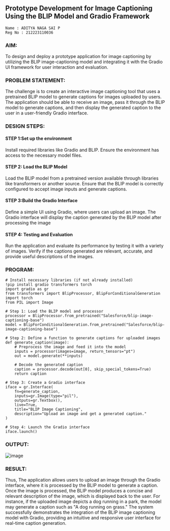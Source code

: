 ## Prototype Development for Image Captioning Using the BLIP Model and Gradio Framework
```
Name : ADITYA NAGA SAI P
Reg No : 212223110036
```

### AIM:
To design and deploy a prototype application for image captioning by utilizing the BLIP image-captioning model and integrating it with the Gradio UI framework for user interaction and evaluation.

### PROBLEM STATEMENT:
The challenge is to create an interactive image captioning tool that uses a pretrained BLIP model to generate captions for images uploaded by users. The application should be able to receive an image, pass it through the BLIP model to generate captions, and then display the generated caption to the user in a user-friendly Gradio interface.
### DESIGN STEPS:

#### STEP 1:Set up the environment
Install required libraries like Gradio and BLIP.
Ensure the environment has access to the necessary model files.
#### STEP 2: Load the BLIP Model
Load the BLIP model from a pretrained version available through libraries like transformers or another source.
Ensure that the BLIP model is correctly configured to accept image inputs and generate captions.
#### STEP 3:Build the Gradio Interface
Define a simple UI using Gradio, where users can upload an image.
The Gradio interface will display the caption generated by the BLIP model after processing the image
#### STEP 4: Testing and Evaluation
Run the application and evaluate its performance by testing it with a variety of images.
Verify if the captions generated are relevant, accurate, and provide useful descriptions of the images.
### PROGRAM:
```
# Install necessary libraries (if not already installed)
!pip install gradio transformers torch
import gradio as gr
from transformers import BlipProcessor, BlipForConditionalGeneration
import torch
from PIL import Image

# Step 1: Load the BLIP model and processor
processor = BlipProcessor.from_pretrained("Salesforce/blip-image-captioning-base")
model = BlipForConditionalGeneration.from_pretrained("Salesforce/blip-image-captioning-base")

# Step 2: Define a function to generate captions for uploaded images
def generate_caption(image):
    # Preprocess the image and feed it into the model
    inputs = processor(images=image, return_tensors="pt")
    out = model.generate(**inputs)
    
    # Decode the generated caption
    caption = processor.decode(out[0], skip_special_tokens=True)
    return caption

# Step 3: Create a Gradio interface
iface = gr.Interface(
    fn=generate_caption, 
    inputs=gr.Image(type="pil"), 
    outputs=gr.Textbox(), 
    live=True,
    title="BLIP Image Captioning",
    description="Upload an image and get a generated caption."
)

# Step 4: Launch the Gradio interface
iface.launch()
```
### OUTPUT:
![image](https://github.com/user-attachments/assets/cd05770b-995e-49bf-9fe7-34fd2e1eecc1)

### RESULT:
Thus, The application allows users to upload an image through the Gradio interface, where it is processed by the BLIP model to generate a caption. Once the image is processed, the BLIP model produces a concise and relevant description of the image, which is displayed back to the user. For instance, if the uploaded image depicts a dog running in a park, the model may generate a caption such as "A dog running on grass." The system successfully demonstrates the integration of the BLIP image captioning model with Gradio, providing an intuitive and responsive user interface for real-time caption generation.
